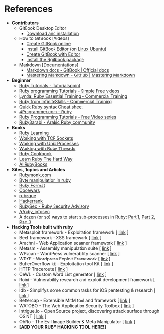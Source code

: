 # References
* **Contributors**
    * GitBook Desktop Editor
        * [Download and installation][1]
    * How to GitBook [Videos]
        * [Create GitBook online][2]
        * [Install GitBook Editor (on Linux Ubuntu)][3]
        * [Create GitBook with Editor][4]
        * [Install the Rgitbook package][5]
    * Markdown [Documentations]
        * [Markdown docs - GitBook | Official docs][6]
        * [Mastering Markdown - GitHub | Mastering Markdown][7]
* **Beginner**
    * [Ruby Tutorials - Tutorialspoint][8]
    * [Ruby programming Tutorials - Simple Free videos][9]
    * [Lynda: Ruby Essential Training - Commercial Training][11]
    * [Ruby from InfiniteSkills - Commercial Training][12]
    * [Quick Ruby syntax Cheat sheet][13]
    * [4Programmer.com - Ruby][23]
    * [Ruby Programming Tutorials - Free Video series][24]
    * [Ruby3arabi - Arabic Ruby community][29]
* **Books**
    * [Ruby Learning][14]
    * [Working with TCP Sockets][15]
    * [Working with Unix Processes][16]
    * [Working with Ruby Threads][17]
    * [Ruby Cookbook][18]
    * [Learn Ruby The Hard Way][19]
    * [AllRubyBooks][33]
* **Sites, Topics and Articles**
    * [Rubymonk.com][20]
    * [Byte manipulation in ruby][21]
    * [Ruby Format][22]
    * [Codewars][25]
    * [rubeque][26]
    * [Hackerrank][27]
    * [RubySec - Ruby Security Advisory][28]
    * [/r/ruby_infosec](https://www.reddit.com/r/ruby_infosec "/r/ruby_infosec")
    * A dozen (or so) ways to start sub-processes in Ruby: [Part 1][30], [Part 2][31], [Part 3][32]
* **Hacking Tools built with ruby**
    * Metasploit framework - Exploitation framework [ [link](https://github.com/rapid7/metasploit-framework) ]
    * Beef framework - XSS framework [ [link](http://beefproject.com/) ]
    * Arachni - Web Application scanner framework [ [link](http://www.arachni-scanner.com/) ]
    * Metasm - Assembly manipulation suite [ [link](https://github.com/jjyg/metasm) ]
    * WPscan - WordPress vulnerability scanner [ [link](http://wpscan.org) ]
    * WPXF - Wordpress Exploit Framework [ [link](http://www.getwpxf.com/) ]
    * BufferOverflow kit - Exploitation tool Kit [ [link](https://github.com/KINGSABRI/BufferOverflow-Kit) ]
    * HTTP Traceroute [ [link](https://digi.ninja/projects/http_traceroute.php) ]
    * CeWL - Custom Word List generator [ [link](https://digi.ninja/projects/cewl.php) ]
    * Roini - Vulnerability research and exploit development framework [ [link](http://ronin-ruby.github.io/) ]
    * Idb - Simplifys some common tasks for iOS pentesting & research [ [link](https://github.com/dmayer/idb) ]
    * Bettercap - Extensible MitM tool and framework [ [link](https://www.bettercap.org/) ]
    * WATOBO - The Web Application Security Toolbox [ [link](http://watobo.sourceforge.net/) ]
    * Intrigue.io - Open Source project, discovering attack surface through OSINT [ [link](https://intrigue.io/) ]
    * OhNo - The Evil Image Builder & Meta Manipulator [ [link](https://github.com/Hood3dRob1n/OhNo) ]
    * **[**ADD YOUR RUBY HACKING TOOL HERE!**]**







<br><br><br>
---
[1]: https://www.gitbook.com/editor
[2]: https://www.youtube.com/watch?v=kdpfRLpu0FQ
[3]: https://www.youtube.com/watch?v=2e21bHRqG9M
[4]: https://www.youtube.com/watch?v=IkV2HQLAKHY
[5]: https://www.youtube.com/watch?v=V23NKHiHWg4
[6]: http://help.gitbook.com/format/markdown.html
[7]: https://guides.github.com/features/mastering-markdown/
[8]: http://www.tutorialspoint.com/ruby/
[9]: https://www.thenewboston.com/videos.php?cat=50
[10]: https://www.youtube.com/watch?v=kdpfRLpu0FQ
[11]: https://www.youtube.com/playlist?list=PLFI1RBqfVaOrMxWjIuFXbtGYtdmezgap3
[12]: https://www.youtube.com/playlist?list=PLFI1RBqfVaOqvspvlnwS_ECczfRXnJee2
[13]: http://overapi.com/ruby/
[14]: http://rubylearning.com/satishtalim/tutorial.html
[15]: http://www.jstorimer.com/products/working-with-tcp-sockets
[16]: http://www.jstorimer.com/products/working-with-unix-processes
[17]: http://www.jstorimer.com/products/working-with-ruby-threads
[18]: http://shop.oreilly.com/product/9780596523695.do
[19]: http://learnrubythehardway.org/book/
[20]: https://rubymonk.com/
[21]: http://www.happybearsoftware.com/byte-manipulation-in-ruby.html
[22]: http://www.dotnetperls.com/format
[23]: http://4programmer.com/ruby
[24]: https://www.youtube.com/playlist?list=PLMK2xMz5H5Zv8eC8b4K6tMaE1-Z9FgSOp
[25]: http://www.codewars.com/?language=ruby
[26]: http://www.rubeque.com/
[27]: https://www.hackerrank.com/
[28]: http://rubysec.com/
[29]: http://ruby3arabi.com/
[30]: https://devver.wordpress.com/2009/06/30/a-dozen-or-so-ways-to-start-sub-processes-in-ruby-part-1/
[31]: https://devver.wordpress.com/2009/07/13/a-dozen-or-so-ways-to-start-sub-processes-in-ruby-part-2/
[32]: https://devver.wordpress.com/2009/10/12/ruby-subprocesses-part_3/
[33]: http://www.allrubybooks.com/
